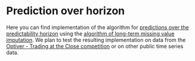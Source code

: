 # Prediction over horizon
Here you can find implementation of the algorithm for [predictions over the predictability horizon](https://www.researchgate.net/publication/350095266_Chaotic_Time_Series_Prediction_Run_for_the_Horizon) using the [algorithm of long-term missing value imputation](https://link.springer.com/article/10.1007/s00521-022-08165-6). We plan to test the resulting implementation on data from the [Optiver - Trading at the Close competition](https://www.kaggle.com/competitions/optiver-trading-at-the-close) or on other public time series data.
